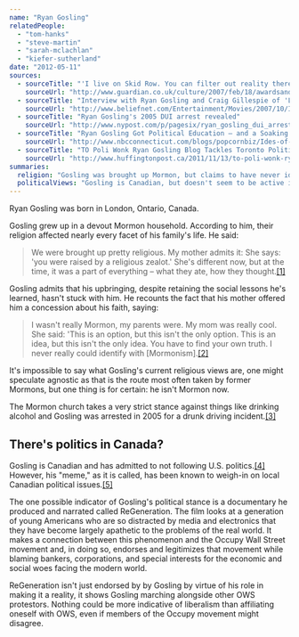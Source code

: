 ```yaml
---
name: "Ryan Gosling"
relatedPeople:
  - "tom-hanks"
  - "steve-martin"
  - "sarah-mclachlan"
  - "kiefer-sutherland"
date: "2012-05-11"
sources:
  - sourceTitle: "'I live on Skid Row. You can filter out reality there.'"
    sourceUrl: "http://www.guardian.co.uk/culture/2007/feb/18/awardsandprizes.oscars"
  - sourceTitle: "Interview with Ryan Gosling and Craig Gillespie of 'Lars and the Real Girl' film"
    sourceUrl: "http://www.beliefnet.com/Entertainment/Movies/2007/10/In-Love-With-A-Real-Doll.aspx"
  - sourceTitle: "Ryan Gosling's 2005 DUI arrest revealed"
    sourceUrl: "http://www.nypost.com/p/pagesix/ryan_gosling_dui_arrest_revealed_dJIJLKdJLFe5hAAxHAeolO"
  - sourceTitle: "Ryan Gosling Got Political Education – and a Soaking – From George Clooney"
    sourceUrl: "http://www.nbcconnecticut.com/blogs/popcornbiz/Ides-of-Marchs--Ryan-Gosling-Got-Political-Education---and-a-Soaking---From-George-Clooney-131330989.html"
  - sourceTitle: "TO Poli Wonk Ryan Gosling Blog Tackles Toronto Politics With 'Hey Girl' Meme"
    sourceUrl: "http://www.huffingtonpost.ca/2011/11/13/to-poli-wonk-ryan-gosling-blog-meme-hey-girl_n_1091289.html"
summaries:
  religion: "Gosling was brought up Mormon, but claims to have never identified with it. His current spiritual views, if there are any, are unclear."
  politicalViews: "Gosling is Canadian, but doesn't seem to be active in the politics of either his home country or his adopted country--the U.S. He has produced and narrated a film about the Occupy Wall Street movement, signaling liberal tendencies."
---
```


Ryan Gosling was born in London, Ontario, Canada.

Gosling grew up in a devout Mormon household. According to him, their religion affected nearly every facet of his family's life. He said:

>We were brought up pretty religious. My mother admits it: She says: 'you were raised by a religious zealot.' She's different now, but at the time, it was a part of everything – what they ate, how they thought.<a class="source-citation" href="#http%3A%2F%2Fwww.guardian.co.uk%2Fculture%2F2007%2Ffeb%2F18%2Fawardsandprizes.oscars" title="&apos;I live on Skid Row. You can filter out reality there.&apos;">[1]</a>

Gosling admits that his upbringing, despite retaining the social lessons he's learned, hasn't stuck with him. He recounts the fact that his mother offered him a concession about his faith, saying:

>I wasn't really Mormon, my parents were. My mom was really cool. She said: 'This is an option, but this isn't the only option. This is an idea, but this isn't the only idea. You have to find your own truth. I never really could identify with [Mormonism].<a class="source-citation" href="#http%3A%2F%2Fwww.beliefnet.com%2FEntertainment%2FMovies%2F2007%2F10%2FIn-Love-With-A-Real-Doll.aspx" title="Interview with Ryan Gosling and Craig Gillespie of &apos;Lars and the Real Girl&apos; film">[2]</a>

It's impossible to say what Gosling's current religious views are, one might speculate agnostic as that is the route most often taken by former Mormons, but one thing is for certain: he isn't Mormon now.

The Mormon church takes a very strict stance against things like drinking alcohol and Gosling was arrested in 2005 for a drunk driving incident.<a class="source-citation" href="#http%3A%2F%2Fwww.nypost.com%2Fp%2Fpagesix%2Fryan_gosling_dui_arrest_revealed_dJIJLKdJLFe5hAAxHAeolO" title="Ryan Gosling&apos;s 2005 DUI arrest revealed">[3]</a>

## There's politics in Canada?

Gosling is Canadian and has admitted to not following U.S. politics.<a class="source-citation" href="#http%3A%2F%2Fwww.nbcconnecticut.com%2Fblogs%2Fpopcornbiz%2FIdes-of-Marchs--Ryan-Gosling-Got-Political-Education---and-a-Soaking---From-George-Clooney-131330989.html" title="Ryan Gosling Got Political Education – and a Soaking – From George Clooney">[4]</a> However, his "meme," as it is called, has been known to weigh-in on local Canadian political issues.<a class="source-citation" href="#http%3A%2F%2Fwww.huffingtonpost.ca%2F2011%2F11%2F13%2Fto-poli-wonk-ryan-gosling-blog-meme-hey-girl_n_1091289.html" title="TO Poli Wonk Ryan Gosling Blog Tackles Toronto Politics With &apos;Hey Girl&apos; Meme">[5]</a>

The one possible indicator of Gosling's political stance is a documentary he produced and narrated called ReGeneration. The film looks at a generation of young Americans who are so distracted by media and electronics that they have become largely apathetic to the problems of the real world. It makes a connection between this phenomenon and the Occupy Wall Street movement and, in doing so, endorses and legitimizes that movement while blaming bankers, corporations, and special interests for the economic and social woes facing the modern world.

ReGeneration isn't just endorsed by by Gosling by virtue of his role in making it a reality, it shows Gosling marching alongside other OWS protestors. Nothing could be more indicative of liberalism than affiliating oneself with OWS, even if members of the Occupy movement might disagree.